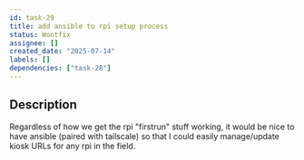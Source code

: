 ```yaml
---
id: task-29
title: add ansible to rpi setup process
status: Wontfix
assignee: []
created_date: "2025-07-14"
labels: []
dependencies: ["task-28"]
---
```


## Description

Regardless of how we get the rpi "firstrun" stuff working, it would be nice to
have ansible (paired with tailscale) so that I could easily manage/update kiosk
URLs for any rpi in the field.
